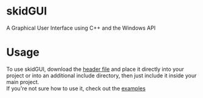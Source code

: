 # skidGUI
 A Graphical User Interface using C++ and the Windows API

# Usage
 To use skidGUI, download the [header file](https://github.com/devskiddlee/skidGUI/blob/main/skidGUI/skidGUI.h) and place it directly into your project or into an additional include directory, then just include it inside your main project.
 <br>
 If you're not sure how to use it, check out the [examples](https://github.com/devskiddlee/skidGUI/tree/main/examples)
